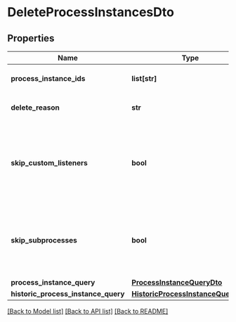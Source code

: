 # DeleteProcessInstancesDto

## Properties
Name | Type | Description | Notes
------------ | ------------- | ------------- | -------------
**process_instance_ids** | **list[str]** | A list process instance ids to delete. | [optional] 
**delete_reason** | **str** | A string with delete reason. | [optional] 
**skip_custom_listeners** | **bool** | Skip execution listener invocation for activities that are started or ended as part of this request. | [optional] 
**skip_subprocesses** | **bool** | Skip deletion of the subprocesses related to deleted processes as part of this request. | [optional] 
**process_instance_query** | [**ProcessInstanceQueryDto**](ProcessInstanceQueryDto.md) |  | [optional] 
**historic_process_instance_query** | [**HistoricProcessInstanceQueryDto**](HistoricProcessInstanceQueryDto.md) |  | [optional] 

[[Back to Model list]](../README.md#documentation-for-models) [[Back to API list]](../README.md#documentation-for-api-endpoints) [[Back to README]](../README.md)


